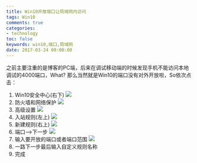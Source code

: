 ```yaml
---
title: Win10开放端口让局域网内访问
tags: Win10
comments: true
categories: 
- technology
toc: false
keywords: win10,端口,局域网
date: 2017-03-24 00:00:00
---
```



之前主要注重的是博客的PC端，后来在调试移动端的时候发现手机不能访问本地调试的4000端口，What?
那么当然就是Win10的端口没有对外开放啦，So依次点击：
1. Win10安全中心(右下)
![](http://images.di1shuai.com/FrshaARMBlt5S8WXiHJj3NrLzlK6)
2. 防火墙和网络保护
![](http://images.di1shuai.com/FqDOt5XMW14HObaYm4hsNtGKMccn)
3. 高级设置
![](http://images.di1shuai.com/Fl4zTnZQNXUz1CT4Tf1NPPdc6hDh)
4. 入站规则(左上)
![](http://images.di1shuai.com/FjiN3xJheqpTyEu_tVB7YpiU9VLk)
5. 新建规则(右上)
![](http://images.di1shuai.com/FpDCCAwFkFE06N0HE_J_kYoQa7kC)
6. 端口-->下一步
![](http://images.di1shuai.com/FrCFBHJG4lemoFV5ydpou5IPHJQd)
7. 输入要开放的端口或者端口范围
![](http://images.di1shuai.com/FrgBeaZ2Ypwf9F1vAKd8d892Km5x)
8. 一路下一步最后输入自定义规则名称
9. 完成